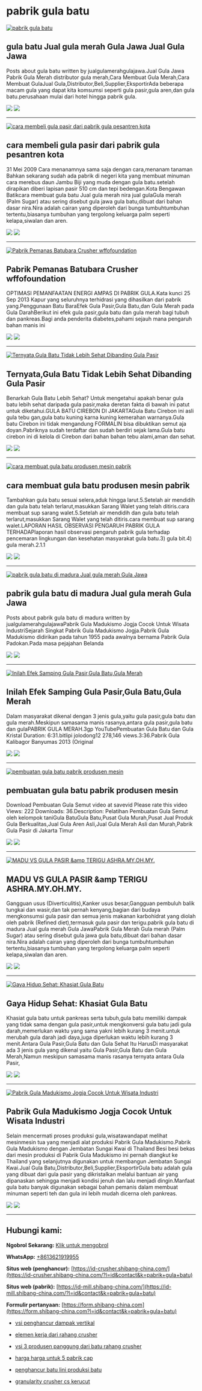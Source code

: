 # pabrik gula batu

<a href="https://swt.shibang-china.com/?l=id&img&k=pabrik+gula+batu" target="_blank">![pabrik gula batu](http://static.shibang-china.com/all-800x300/273.jpg)</a>

## gula batu Jual gula merah Gula Jawa Jual Gula Jawa
Posts about gula batu written by jualgulamerahgulajawa.Jual Gula Jawa Pabrik Gula Merah distributor gula merah,Cara Membuat Gula Merah,Cara Membuat GulaJual Gula,Distributor,Beli,Supplier,EksportirAda beberapa macam gula yang dapat kita komsumsi seperti gula pasir,gula aren,dan gula batu.perusahaan mulai dari hotel hingga pabrik gula.


<a href="https://whatsapp.shibangsoft.com/WhatsApp.php" target="_blank" title="WhatsApp">![](http://static.shibang-china.com/icon/whatsapp.png)</a> <a href="https://swt.shibang-china.com/?l=id&icon&k=pabrik+gula+batu" target="_blank">![](http://static.shibang-china.com/icon/chat-id.png)</a>

---

<a href="https://swt.shibang-china.com/?l=id&img&k=pabrik+gula+batu" target="_blank">![cara membeli gula pasir dari pabrik gula pesantren kota](http://static.shibang-china.com/all-800x300/877.jpg)</a>

## cara membeli gula pasir dari pabrik gula pesantren kota
31 Mei 2009 Cara menanamnya sama saja dengan cara,menanam tanaman Bahkan sekarang sudah ada pabrik di negeri kita yang membuat minuman cara merebus daun Jambu Biji yang muda dengan gula batu.setelah dirapikan diberi lapisan pasir 510 cm dan tepi bedengan.Kota Bengawan Batikcara membuat gula batu Jual gula merah nira jual gulaGula merah (Palm Sugar) atau sering disebut gula jawa gula batu,dibuat dari bahan dasar nira.Nira adalah cairan yang diperoleh dari bunga tumbuhtumbuhan tertentu,biasanya tumbuhan yang tergolong keluarga palm seperti kelapa,siwalan dan aren.


<a href="https://whatsapp.shibangsoft.com/WhatsApp.php" target="_blank" title="WhatsApp">![](http://static.shibang-china.com/icon/whatsapp.png)</a> <a href="https://swt.shibang-china.com/?l=id&icon&k=pabrik+gula+batu" target="_blank">![](http://static.shibang-china.com/icon/chat-id.png)</a>

---

<a href="https://swt.shibang-china.com/?l=id&img&k=pabrik+gula+batu" target="_blank">![Pabrik Pemanas Batubara Crusher wffofoundation](http://static.shibang-china.com/all-800x300/459.jpg)</a>

## Pabrik Pemanas Batubara Crusher wffofoundation
OPTIMASI PEMANFAATAN ENERGI AMPAS DI PABRIK GULA.Kata kunci 25 Sep 2013 Kapur yang seluruhnya terhidrasi yang dihasilkan dari pabrik yang.Penggunaan Batu BaraEfek Gula Pasir,Gula Batu,dan Gula Merah pada Gula DarahBerikut ini efek gula pasir,gula batu dan gula merah bagi tubuh dan pankreas.Bagi anda penderita diabetes,pahami sejauh mana pengaruh bahan manis ini


<a href="https://whatsapp.shibangsoft.com/WhatsApp.php" target="_blank" title="WhatsApp">![](http://static.shibang-china.com/icon/whatsapp.png)</a> <a href="https://swt.shibang-china.com/?l=id&icon&k=pabrik+gula+batu" target="_blank">![](http://static.shibang-china.com/icon/chat-id.png)</a>

---

<a href="https://swt.shibang-china.com/?l=id&img&k=pabrik+gula+batu" target="_blank">![Ternyata,Gula Batu Tidak Lebih Sehat Dibanding Gula Pasir](http://static.shibang-china.com/all-800x300/627.jpg)</a>

## Ternyata,Gula Batu Tidak Lebih Sehat Dibanding Gula Pasir
Benarkah Gula Batu Lebih Sehat? Untuk mengetahui apakah benar gula batu lebih sehat daripada gula pasir,maka deretan fakta di bawah ini patut untuk diketahui.GULA BATU CIREBON DI JAKARTAGula Batu Cirebon ini asli gula tebu gan,gula batu kuning karna kuning kemerahan warnanya.Gula batu Cirebon ini tidak mengandung FORMALIN bisa dibuktikan semut aja doyan.Pabriknya sudah terdaftar dan sudah berdiri sejak lama.Gula batu cirebon ini di kelola di Cirebon dari bahan bahan tebu alami,aman dan sehat.


<a href="https://whatsapp.shibangsoft.com/WhatsApp.php" target="_blank" title="WhatsApp">![](http://static.shibang-china.com/icon/whatsapp.png)</a> <a href="https://swt.shibang-china.com/?l=id&icon&k=pabrik+gula+batu" target="_blank">![](http://static.shibang-china.com/icon/chat-id.png)</a>

---

<a href="https://swt.shibang-china.com/?l=id&img&k=pabrik+gula+batu" target="_blank">![cara membuat gula batu produsen mesin pabrik](http://static.shibang-china.com/all-800x300/981.jpg)</a>

## cara membuat gula batu produsen mesin pabrik
Tambahkan gula batu sesuai selera,aduk hingga larut.5.Setelah air mendidih dan gula batu telah terlarut,masukkan Sarang Walet yang telah ditiris.cara membuat sup sarang walet.5.Setelah air mendidih dan gula batu telah terlarut,masukkan Sarang Walet yang telah ditiris.cara membuat sup sarang walet.LAPORAN HASIL OBSERVASI PENGARUH PABRIK GULA TERHADAPlaporan hasil observasi pengaruh pabrik gula terhadap pencemaran lingkungan dan kesehatan masyarakat gula batu.3) gula bit.4) gula merah.2.1.1


<a href="https://whatsapp.shibangsoft.com/WhatsApp.php" target="_blank" title="WhatsApp">![](http://static.shibang-china.com/icon/whatsapp.png)</a> <a href="https://swt.shibang-china.com/?l=id&icon&k=pabrik+gula+batu" target="_blank">![](http://static.shibang-china.com/icon/chat-id.png)</a>

---

<a href="https://swt.shibang-china.com/?l=id&img&k=pabrik+gula+batu" target="_blank">![pabrik gula batu di madura Jual gula merah Gula Jawa](http://static.shibang-china.com/all-800x300/146.jpg)</a>

## pabrik gula batu di madura Jual gula merah Gula Jawa
Posts about pabrik gula batu di madura written by jualgulamerahgulajawaPabrik Gula Madukismo Jogja Cocok Untuk Wisata IndustriSejarah Singkat Pabrik Gula Madukismo Jogja.Pabrik Gula Madukismo didirikan pada tahun 1955 pada awalnya bernama Pabrik Gula Padokan.Pada masa pejajahan Belanda


<a href="https://whatsapp.shibangsoft.com/WhatsApp.php" target="_blank" title="WhatsApp">![](http://static.shibang-china.com/icon/whatsapp.png)</a> <a href="https://swt.shibang-china.com/?l=id&icon&k=pabrik+gula+batu" target="_blank">![](http://static.shibang-china.com/icon/chat-id.png)</a>

---

<a href="https://swt.shibang-china.com/?l=id&img&k=pabrik+gula+batu" target="_blank">![Inilah Efek Samping Gula Pasir,Gula Batu,Gula Merah](http://static.shibang-china.com/all-800x300/1350.jpg)</a>

## Inilah Efek Samping Gula Pasir,Gula Batu,Gula Merah
Dalam masyarakat dikenal dengan 3 jenis gula,yaitu gula pasir,gula batu dan gula merah.Meskipun samasama manis rasanya,antara gula pasir,gula batu dan gulaPABRIK GULA MERAH.3gp YouTubePembuatan Gula Batu dan Gula Kristal Duration: 6:31.bitlipi jolodong12 278,146 views.3:36.Pabrik Gula Kalibagor Banyumas 2013 (Original


<a href="https://whatsapp.shibangsoft.com/WhatsApp.php" target="_blank" title="WhatsApp">![](http://static.shibang-china.com/icon/whatsapp.png)</a> <a href="https://swt.shibang-china.com/?l=id&icon&k=pabrik+gula+batu" target="_blank">![](http://static.shibang-china.com/icon/chat-id.png)</a>

---

<a href="https://swt.shibang-china.com/?l=id&img&k=pabrik+gula+batu" target="_blank">![pembuatan gula batu pabrik produsen mesin](http://static.shibang-china.com/all-800x300/594.jpg)</a>

## pembuatan gula batu pabrik produsen mesin
Download Pembuatan Gula Semut video at savevid Please rate this video Views: 222 Downloads: 36.Description: Pelatihan Pembuatan Gula Semut oleh kelompok taniGula BatuGula Batu,Pusat Gula Murah,Pusat Jual Produk Gula Berkualitas,Jual Gula Aren Asli,Jual Gula Merah Asli dan Murah,Pabrik Gula Pasir di Jakarta Timur


<a href="https://whatsapp.shibangsoft.com/WhatsApp.php" target="_blank" title="WhatsApp">![](http://static.shibang-china.com/icon/whatsapp.png)</a> <a href="https://swt.shibang-china.com/?l=id&icon&k=pabrik+gula+batu" target="_blank">![](http://static.shibang-china.com/icon/chat-id.png)</a>

---

<a href="https://swt.shibang-china.com/?l=id&img&k=pabrik+gula+batu" target="_blank">![MADU VS GULA PASIR &amp TERIGU ASHRA.MY.OH.MY.](http://static.shibang-china.com/all-800x300/658.jpg)</a>

## MADU VS GULA PASIR &amp TERIGU ASHRA.MY.OH.MY.
Gangguan usus (Diverticulitis),Kanker usus besar,Gangguan pembuluh balik tungkai dan wasir,dan tak pernah kenyang,bagian dari budaya mengkonsumsi gula pasir dan semua jenis makanan karbohidrat yang diolah oleh pabrik (Refined diet),termasuk gula pasir dan terigu.pabrik gula batu di madura Jual gula merah Gula JawaPabrik Gula Merah Gula merah (Palm Sugar) atau sering disebut gula jawa gula batu,dibuat dari bahan dasar nira.Nira adalah cairan yang diperoleh dari bunga tumbuhtumbuhan tertentu,biasanya tumbuhan yang tergolong keluarga palm seperti kelapa,siwalan dan aren.


<a href="https://whatsapp.shibangsoft.com/WhatsApp.php" target="_blank" title="WhatsApp">![](http://static.shibang-china.com/icon/whatsapp.png)</a> <a href="https://swt.shibang-china.com/?l=id&icon&k=pabrik+gula+batu" target="_blank">![](http://static.shibang-china.com/icon/chat-id.png)</a>

---

<a href="https://swt.shibang-china.com/?l=id&img&k=pabrik+gula+batu" target="_blank">![Gaya Hidup Sehat: Khasiat Gula Batu](http://static.shibang-china.com/all-800x300/62.jpg)</a>

## Gaya Hidup Sehat: Khasiat Gula Batu
Khasiat gula batu untuk pankreas serta tubuh,gula batu memiliki dampak yang tidak sama dengan gula pasir,untuk mengkonversi gula batu jadi gula darah,memerlukan waktu yang sama yakni lebih kurang 3 menit.untuk merubah gula darah jadi daya,juga diperlukan waktu lebih kurang 3 menit.Antara Gula Pasir,Gula Batu dan Gula Sehat Itu HarusDi masyarakat ada 3 jenis gula yang dikenal yaitu Gula Pasir,Gula Batu dan Gula Merah,Namun meskipun samasama manis rasanya ternyata antara Gula Pasir,


<a href="https://whatsapp.shibangsoft.com/WhatsApp.php" target="_blank" title="WhatsApp">![](http://static.shibang-china.com/icon/whatsapp.png)</a> <a href="https://swt.shibang-china.com/?l=id&icon&k=pabrik+gula+batu" target="_blank">![](http://static.shibang-china.com/icon/chat-id.png)</a>

---

<a href="https://swt.shibang-china.com/?l=id&img&k=pabrik+gula+batu" target="_blank">![Pabrik Gula Madukismo Jogja Cocok Untuk Wisata Industri](http://static.shibang-china.com/all-800x300/914.jpg)</a>

## Pabrik Gula Madukismo Jogja Cocok Untuk Wisata Industri
Selain mencermati proses produksi gula,wisatawandapat melihat mesinmesin tua yang menjadi alat produksi Pabrik Gula Madukismo.Pabrik Gula Madukismo dengan Jembatan Sungai Kwai di Thailand Besi besi bekas dari mesin produksi di Pabrik Gula Madukismo ini pernah diangkut ke Thailand yang selanjutnya digunakan untuk membangun Jembatan Sungai Kwai.Jual Gula Batu,Distributor,Beli,Supplier,EksportirGula batu adalah gula yang dibuat dari gula pasir yang dikristalkan melalui bantuan air yang dipanaskan sehingga menjadi kondisi jenuh dan lalu menjadi dingin.Manfaat gula batu banyak digunakan sebagai bahan pemanis dalam membuat minuman seperti teh dan gula ini lebih mudah dicerna oleh pankreas.


<a href="https://whatsapp.shibangsoft.com/WhatsApp.php" target="_blank" title="WhatsApp">![](http://static.shibang-china.com/icon/whatsapp.png)</a> <a href="https://swt.shibang-china.com/?l=id&icon&k=pabrik+gula+batu" target="_blank">![](http://static.shibang-china.com/icon/chat-id.png)</a>

---
## Hubungi kami:

**Ngobrol Sekarang:** [Klik untuk mengobrol](https://swt.shibang-china.com?l=id&contact&k=pabrik+gula+batu)

**WhatsApp:**  [+8613621919955](https://whatsapp.shibangsoft.com/WhatsApp.php)

**Situs web (penghancur):** [https://id-crusher.shibang-china.com/](https://id-crusher.shibang-china.com/?l=id&contact&k=pabrik+gula+batu)

**Situs web (pabrik):** [https://id-mill.shibang-china.com/](https://id-mill.shibang-china.com/?l=id&contact&k=pabrik+gula+batu)

**Formulir pertanyaan:** [https://form.shibang-china.com](https://form.shibang-china.com?l=id&contact&k=pabrik+gula+batu)

* [vsi penghancur dampak vertikal](../46/vsi%20penghancur%20dampak%20vertikal.md)

* [elemen kerja dari rahang crusher](../50/elemen%20kerja%20dari%20rahang%20crusher.md)

* [vsi 3 produsen panggung dari batu rahang crusher](../48/vsi%203%20produsen%20panggung%20dari%20batu%20rahang%20crusher.md)

* [harga harga untuk 5 pabrik cap](../50/harga%20harga%20untuk%205%20pabrik%20cap.md)

* [penghancur batu lini produksi batu](../45/penghancur%20batu%20lini%20produksi%20batu.md)

* [granularity crusher cs kerucut](../50/granularity%20crusher%20cs%20kerucut.md)